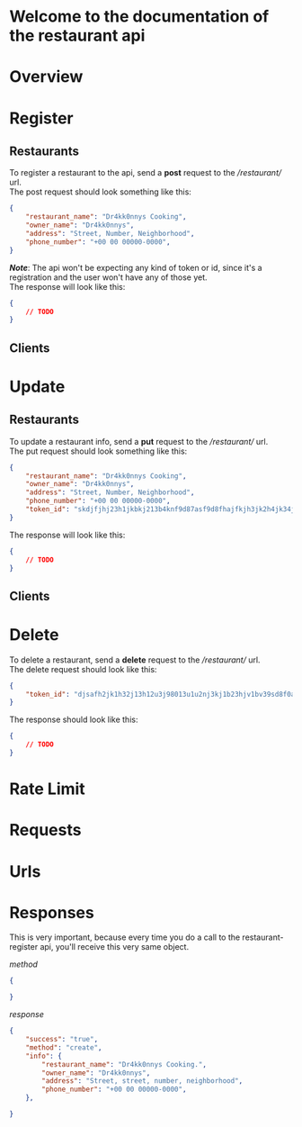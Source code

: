 # Welcome to the documentation of the restaurant api

# Overview

# Register

## Restaurants
To register a restaurant to the api, send a **post** request to the */restaurant/* url.  
The post request should look something like this:  
```json
{
    "restaurant_name": "Dr4kk0nnys Cooking",
    "owner_name": "Dr4kk0nnys",
    "address": "Street, Number, Neighborhood",
    "phone_number": "+00 00 00000-0000",
}
```
***Note***: The api won't be expecting any kind of token or id, since it's a registration and the user won't have any of those yet.  
The response will look like this:  
```json
{
    // TODO
}
```

## Clients

# Update

## Restaurants
To update a restaurant info, send a **put** request to the */restaurant/* url.  
The put request should look something like this:  
```json
{
    "restaurant_name": "Dr4kk0nnys Cooking",
    "owner_name": "Dr4kk0nnys",
    "address": "Street, Number, Neighborhood",
    "phone_number": "+00 00 00000-0000",
    "token_id": "skdjfjhj23h1jkbkj213b4knf9d87asf9d8fhajfkjh3jk2h4jk34jk2h34k2njk1gh28iu",
}
```
The response will look like this:
```json
{
    // TODO
}
```


## Clients

# Delete
To delete a restaurant, send a **delete** request to the */restaurant/* url.  
The delete request should look like this:
```json
{
    "token_id": "djsafh2jk1h32j13h12u3j98013u1u2nj3kj1b23hjv1bv39sd8f0as89fa8ysdhfajfb34j23h4"
}
```
The response should look like this:
```json
{
    // TODO
}
```

# Rate Limit

# Requests

# Urls

# Responses
This is very important, because every time you do a call to the restaurant-register api, you'll receive this very same object.  

*method*
```json
{

}
```

*response*
```json
{
    "success": "true",
    "method": "create",
    "info": {
        "restaurant_name": "Dr4kk0nnys Cooking.",
        "owner_name": "Dr4kk0nnys",
        "address": "Street, street, number, neighborhood",
        "phone_number": "+00 00 00000-0000",
    },

}
```
